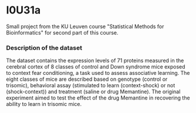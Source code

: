 # I0U31a

Small project from the KU Leuven course "Statistical Methods for Bioinformatics" for second part of this
course.

### Description of the dataset

The dataset contains the expression levels of 71 proteins measured in the cerebral cortex of 8 classes of 
control and Down syndrome mice exposed to context fear conditioning, a task used to assess associative 
learning. The eight classes of mice are described based on genotype (control or trisomic), behavioral assay
(stimulated to learn (context-shock) or not (shock-context)) and treatment (saline or drug Memantine). The 
original experiment aimed to test the effect of the drug Memantine in recovering the ability to learn in 
trisomic mice.
